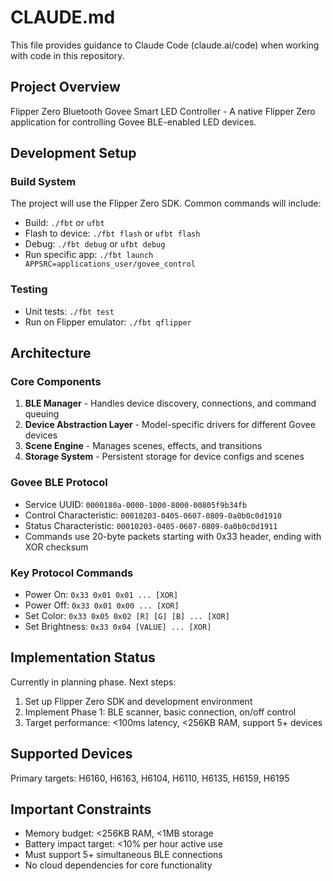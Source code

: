 # CLAUDE.md

This file provides guidance to Claude Code (claude.ai/code) when working with code in this repository.

## Project Overview
Flipper Zero Bluetooth Govee Smart LED Controller - A native Flipper Zero application for controlling Govee BLE-enabled LED devices.

## Development Setup

### Build System
The project will use the Flipper Zero SDK. Common commands will include:
- Build: `./fbt` or `ufbt` 
- Flash to device: `./fbt flash` or `ufbt flash`
- Debug: `./fbt debug` or `ufbt debug`
- Run specific app: `./fbt launch APPSRC=applications_user/govee_control`

### Testing
- Unit tests: `./fbt test`
- Run on Flipper emulator: `./fbt qflipper`

## Architecture

### Core Components
1. **BLE Manager** - Handles device discovery, connections, and command queuing
2. **Device Abstraction Layer** - Model-specific drivers for different Govee devices
3. **Scene Engine** - Manages scenes, effects, and transitions
4. **Storage System** - Persistent storage for device configs and scenes

### Govee BLE Protocol
- Service UUID: `0000180a-0000-1000-8000-00805f9b34fb`
- Control Characteristic: `00010203-0405-0607-0809-0a0b0c0d1910`
- Status Characteristic: `00010203-0405-0607-0809-0a0b0c0d1911`
- Commands use 20-byte packets starting with 0x33 header, ending with XOR checksum

### Key Protocol Commands
- Power On: `0x33 0x01 0x01 ... [XOR]`
- Power Off: `0x33 0x01 0x00 ... [XOR]`
- Set Color: `0x33 0x05 0x02 [R] [G] [B] ... [XOR]`
- Set Brightness: `0x33 0x04 [VALUE] ... [XOR]`

## Implementation Status
Currently in planning phase. Next steps:
1. Set up Flipper Zero SDK and development environment
2. Implement Phase 1: BLE scanner, basic connection, on/off control
3. Target performance: <100ms latency, <256KB RAM, support 5+ devices

## Supported Devices
Primary targets: H6160, H6163, H6104, H6110, H6135, H6159, H6195

## Important Constraints
- Memory budget: <256KB RAM, <1MB storage
- Battery impact target: <10% per hour active use
- Must support 5+ simultaneous BLE connections
- No cloud dependencies for core functionality